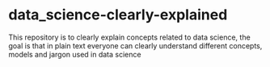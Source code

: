 # data_science-clearly-explained
This repository is to clearly explain concepts related to data science, the goal is that in plain text everyone can clearly understand different concepts, models and jargon used in data science
